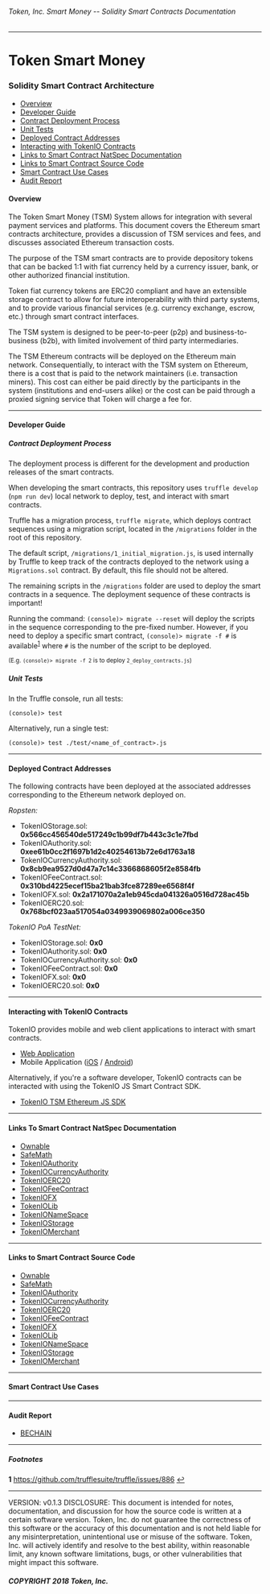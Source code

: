 ###### Token, Inc. Smart Money -- Solidity Smart Contracts Documentation
---
# Token Smart Money
### Solidity Smart Contract Architecture


* [Overview](#overview)
* [Developer Guide](#developer-guide)
* [Contract Deployment Process](#contract-deployment-process)
* [Unit Tests](#unit-tests)
* [Deployed Contract Addresses](#deployed-contract-addresses)
* [Interacting with TokenIO Contracts](#interacting-with-tokenio-contracts)
* [Links to Smart Contract NatSpec Documentation](#links-to-smart-contract-natspec-documentation)
* [Links to Smart Contract Source Code](#links-to-smart-contract-source-code)
* [Smart Contract Use Cases](#smart-contract-use-cases)
* [Audit Report](#audit-report)


#### Overview

The Token Smart Money (TSM) System allows for integration with several payment services and platforms. This document covers the Ethereum smart contracts architecture, provides a discussion of TSM services and fees, and discusses associated Ethereum transaction costs.

The purpose of the TSM smart contracts are to provide depository tokens that can be backed 1:1 with fiat currency held by a currency issuer, bank, or other authorized financial institution.

Token fiat currency tokens are ERC20 compliant and have an extensible storage contract to allow for future interoperability with third party systems, and to provide various financial services (e.g. currency exchange, escrow, etc.) through smart contract interfaces.

The TSM system is designed to be peer-to-peer (p2p) and business-to-business (b2b), with limited involvement of third party intermediaries.

The TSM Ethereum contracts will be deployed on the Ethereum main network. Consequentially, to interact with the TSM system on Ethereum, there is a cost that is paid to the network maintainers (i.e. transaction miners). This cost can either be paid directly by the participants in the system (institutions and end-users alike) or the cost can be paid through a proxied signing service that Token will charge a fee for.


---
#### Developer Guide

##### Contract Deployment Process

The deployment process is different for the development and production releases of the smart contracts.

When developing the smart contracts, this repository uses `truffle develop` (`npm run dev`) local network to deploy, test, and interact with smart contracts.

Truffle has a migration process, `truffle migrate`, which deploys contract sequences using a migration script, located in the `/migrations` folder in the root of this repository.

The default script, `/migrations/1_initial_migration.js`, is used internally by Truffle to keep track of the contracts deployed to the network using a `Migrations.sol` contract. By default, this file should not be altered.

The remaining scripts in the `/migrations` folder are used to deploy the smart contracts in a sequence. The deployment sequence of these contracts is important!

Running the command: `(console)> migrate --reset` will deploy the scripts in the sequence corresponding to the pre-fixed number. However, if you need to deploy a specific smart contract, `(console)> migrate -f #` is available<sup id="a1">[1](#f1)</sup> where `#` is the number of the script to be deployed.

<small>(E.g. `(console)> migrate -f 2` is to deploy `2_deploy_contracts.js`)</small>

##### Unit Tests


In the Truffle console, run all tests:

`(console)> test`

Alternatively, run a single test:

`(console)> test ./test/<name_of_contract>.js`

---
#### Deployed Contract Addresses

The following contracts have been deployed at the associated addresses corresponding to the Ethereum network deployed on.

*Ropsten:*
- TokenIOStorage.sol: **0x566cc456540de517249c1b99df7b443c3c1e7fbd**
- TokenIOAuthority.sol: **0xee61b0cc2f1697b1d2c40254613b72e6d1763a18**
- TokenIOCurrencyAuthority.sol: **0x8cb9ea9527d0d47a7c14c3366868605f2e8584fb**
- TokenIOFeeContract.sol: **0x310bd4225ecef15ba21bab3fce87289ee6568f4f**
- TokenIOFX.sol: **0x2a171070a2a1eb945cda041326a0516d728ac45b**
- TokenIOERC20.sol: **0x768bcf023aa517054a0349939069802a006ce350**

*TokenIO PoA TestNet:*
- TokenIOStorage.sol: **0x0**
- TokenIOAuthority.sol: **0x0**
- TokenIOCurrencyAuthority.sol: **0x0**
- TokenIOFeeContract.sol: **0x0**
- TokenIOFX.sol: **0x0**
- TokenIOERC20.sol: **0x0**

---

#### Interacting with TokenIO Contracts

TokenIO provides mobile and web client applications to interact with smart contracts.

- [Web Application](http://dc.token.io)
- Mobile Application ([iOS](https://apple.com) / [Android](https://android.com))

Alternatively, if you're a software developer, TokenIO contracts can be interacted with using the TokenIO JS Smart Contract SDK.

- [TokenIO TSM Ethereum JS SDK](https://github.com/tokenio)

---

#### Links To Smart Contract NatSpec Documentation

- [Ownable](./docs/Ownable.md)
- [SafeMath](./docs/SafeMath.md)
- [TokenIOAuthority](./docs/TokenIOAuthority.md)
- [TokenIOCurrencyAuthority](./docs/TokenIOCurrencyAuthority.md)
- [TokenIOERC20](./docs/TokenIOERC20.md)
- [TokenIOFeeContract](./docs/TokenIOFeeContract.md)
- [TokenIOFX](./docs/TokenIOFX.md)
- [TokenIOLib](./docs/TokenIOLib.md)
- [TokenIONameSpace](./docs/TokenIONameSpace.md)
- [TokenIOStorage](./docs/TokenIOStorage.md)
- [TokenIOMerchant](./docs/TokenIOMerchant.md)

---
#### Links to Smart Contract Source Code

- [Ownable](./contracts/Ownable.sol)
- [SafeMath](./contracts/SafeMath.sol)
- [TokenIOAuthority](./contracts/TokenIOAuthority.sol)
- [TokenIOCurrencyAuthority](./contracts/TokenIOCurrencyAuthority.sol)
- [TokenIOERC20](./contracts/TokenIOERC20.sol)
- [TokenIOFeeContract](./contracts/TokenIOFeeContract.sol)
- [TokenIOFX](./contracts/TokenIOFX.sol)
- [TokenIOLib](./contracts/TokenIOLib.sol)
- [TokenIONameSpace](./contracts/TokenIONameSpace.sol)
- [TokenIOStorage](./contracts/TokenIOStorage.sol)
- [TokenIOMerchant](./contracts/TokenIOMerchant.sol)

---
#### Smart Contract Use Cases

---
#### Audit Report

- [BECHAIN ](./audits/v3AuditReport.pdf)

---
##### Footnotes
<b id="f1">1</b> https://github.com/trufflesuite/truffle/issues/886  [↩](#a1)

---
VERSION: v0.1.3
DISCLOSURE: This document is intended for notes, documentation, and discussion for how the source code is written at a certain software version. Token, Inc. do not guarantee the correctness of this software or the accuracy of this documentation and is not held liable for any misinterpretation, unintentional use or misuse of the software. Token, Inc. will actively identify and resolve to the best ability, within reasonable limit, any known software limitations, bugs, or other vulnerabilities that might impact this software.
##### COPYRIGHT 2018 Token, Inc.
